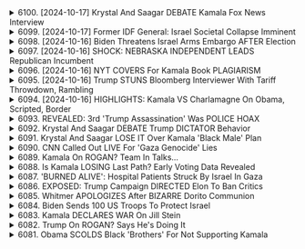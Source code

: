 <details>
<summary>6100. [2024-10-17] Krystal And Saagar DEBATE Kamala Fox News Interview</summary><br>

<a href="https://www.youtube.com/watch?v=61eSnp-LdMk" target="_blank">
    <img src="https://img.youtube.com/vi/61eSnp-LdMk/maxresdefault.jpg" 
        alt="[Youtube]" width="200">
</a>

# Krystal And Saagar DEBATE Kamala Fox News Interview

## 對話內容重點整理

以下是您提供的談話內容的重點整理，以清晰、客觀的條列式呈現：

**一、 對喬·拜登總統能力的質疑（主要議題）**

*   **觀察與擔憂：** 多位消息人士（如喬治·W·布希）指出，目前拜登總統的表現與過去有所不同，讓人對其總統職責的勝任能力產生疑問。
*   **對手策略：** 美國民眾對唐納·川普總統的擔憂，與對拜登總統的能力的質疑並存。
*   **爭論焦點：** 討論的中心在於：總統是否存在能力退化的跡象，以及這種退化是否足以影響其擔任總統的權力。
*   **困難的辯護：** 對談者認為，針對這些指責，不存在一個完美的答辯，坦承拜登總統的能力退化可能會被視為不誠實；而一味地辯護則可能被認為是掩蓋真相。

**二、 對於對話的討論**

*   **政治考量：** 與談人普遍認為，政治上最好的策略是將討論引導回與唐納·川普总统的比較上，並強調拜登總統仍然可以有效地履行總統職責。
*   **誠實度問題：** 與談人承認，拜登總統的團隊在回應有關其能力退化的質疑時，可能存在不誠實的情況。

**三、 策略討論**

*   **應對策略：** 與論者認為，避免將自身置於不得不回應這些質疑的境地，是最佳策略。
*   **民眾觀感：** 與論者相信，大多數美國民眾希望拜登總統能够離開權力，以便讓情況得到改善。

**四、 當前外交政策的討論**

*   **中東局勢：** 談話提到，目前中東地區正處於一場大規模戰爭的邊緣，而誰正在做出這些決定，以及這些決策是否明智，都存在疑慮。
*   **實際權力：** 對於誰實際上在控制外交政策，對話中存在疑問。

**五、 討論的總結和呼籲**

*   **資訊發布：** 談話者呼籲觀眾點讚并留言，以帮助將節目傳播給更多人。
*   **贊助渠道：** 呼籲觀眾通過 Breakingpoints.com 订阅資訊，以支持獨立媒體的發展。
</details>

<details>
<summary>6099. [2024-10-17] Former IDF General: Israel Societal Collapse Imminent</summary><br>

<a href="https://www.youtube.com/watch?v=GJ6K-Kq6hhs" target="_blank">
    <img src="https://img.youtube.com/vi/GJ6K-Kq6hhs/maxresdefault.jpg" 
        alt="[Youtube]" width="200">
</a>

# Former IDF General: Israel Societal Collapse Imminent

## 節目重點摘要：以色列-巴勒斯坦衝突現況與美國政策

以下為節目講者分析以色列-巴勒斯坦衝突現況，以及美國可能採取的政策方向的重點整理：

**一、以色列軍事行動與人道援助困境**

*   **加沙援助受阻:** 加沙北部幾乎沒有收到人道援助。雖然以色列與美國宣稱有58輛卡車进入加沙北部，但現場記者與當地媒體指出，這資訊不準確，現有援助主要集中在加沙南部，更多是為了公關與宣傳。
*   **以色列軍方敘事與事實認知落差:** 以色列軍方試圖塑造援助充足的形象，但現場報導顯示實際狀況與軍方宣稱的有所出入。 
*   **潛在美國策略:** 講者推測美國可能利用以色列提供的錯誤信息，宣稱援助已到位，以此為藉口避免對以色列施加更多壓力。

**二、以色列內部政治與情報失敗**

*   **辛瓦爾（Yehiya Sinwar）的現況不明:** 辛瓦爾（哈瑪斯領導人）在被俘後的情況不明，以色列官方宣稱知道他的位置，但行動模式卻與傳統的情報行動不同（有保鑣同行）。 
*   **情報失敗與辛瓦爾的「低調」策略:** 講者推測，抓捕辛瓦爾可能屬於意外，而非掌握完整情報。 辛瓦爾採取低調策略，可能旨在避免成為人質，並保障自身安全。

**三、美國政策走向與潛在選項**
*   **美國態度不明的政策風險：** 節目講者認為，目前美國對以色列政策的走向不明，可能在接下來的選舉後有所變化。
*   **參考奧巴馬政府的先例：** 講者提到，奧巴馬政府在卸任後，曾通過聯合國安理會通過一批批評以色列的決議。美國可能採取類似策略。
*   **美國可能的政策組合：**
    *   對以色列施加壓力，要求改善人道援助狀況。
    *   利用以色列的宣傳手段，宣稱援助已到位，以此為藉口維持現狀。

**四、以色列內部對出境的考量**
*   **民眾出境趨勢：** 越來越多以色列人開始考慮出境，並採取具體措施。此種趨勢可能反映對以色列內部形勢的不滿與擔憂。

**總體分析：**

講者認為，目前局勢複雜，充斥著資訊不對稱與政治操作。美國的政策走向將具備重要影響力，但目前尚未有明確的定策跡象。
</details>

<details>
<summary>6098. [2024-10-16] Biden Threatens Israel Arms Embargo AFTER Election</summary><br>

<a href="https://www.youtube.com/watch?v=6HXUYTVx48I" target="_blank">
    <img src="https://img.youtube.com/vi/6HXUYTVx48I/maxresdefault.jpg" 
        alt="[Youtube]" width="200">
</a>

# Biden Threatens Israel Arms Embargo AFTER Election

## 對中東地區潛在未來政治格局及影響之評析 (基於原文)

**背景:** 本評析基於一段關於中東地區政治局勢，尤其是巴勒斯坦地區潛在發展方向的討論。內容集中在一個據稱由美國及其盟友正在規劃或推動的潛在方案，該方案可能對巴勒斯坦地區及周邊國家產生重大影響。

**I. 潛在方案概要:**

*   **核心假設:** 該方案建立在對巴勒斯坦指導階層缺乏誠意和解決意願的假設上，同時認為直接的政治解決方案不可行。
*   **方案目標:**  建立一個受美國及其盟友控制的、偽裝的巴勒斯坦政府，以「管理」該地區，降低以色列的政治壓力。主要目的被認為是保障以色列安全。
*   **具體策略:**
    *   **課本控制:**  修改巴勒斯坦學校的課本，以消除被認定為「煽動仇恨」的內容。但這個行動被批評為忽略了當地的實際處境。
    *   **重建與基礎設施:** 投入資金進行重建與基礎設施建設，但前提是被認為對以色列不利的設施將不會被修復。
    *   **人員控制:** 建立一個由外部勢力控制的政府，繞過巴勒斯坦傳統的領導層。

**II. 潛在方案的質疑與批評:**

*   **缺乏當地代表性:**  該方案完全繞過了巴勒斯坦人民和現有領導層，沒有提供他們參與決策的機會。
*   **忽略真實處境:**  該方案忽視了巴勒斯坦人民長期以來所遭受的苦難、以色列持續的軍事行動、及由此產生的深層仇恨。
*   **人口控制:**  批評者擔心該方案的潛在目標是減少巴勒斯坦人口，達到所謂的 “可管理規模”。
*   **根本性不可行性:**  即使美國投入大量資源，由於缺乏巴勒斯坦人民的支持，該方案很難長期維持。

**III.  該方案可能造成的後果:**

*   **大規模反抗:**  巴勒斯坦人民可能會掀起大規模的反抗運動，導致地區衝突加劇。
*   **陷入泥潭:**  美國及其盟友可能會陷入長期而艱難的軍事和政治干預，耗費巨大資源。
*   **地區不穩定：**  該方案很可能導致地區局勢更加不穩定，並可能引發更大範圍的衝突。

**IV.  總體評價:**

此潛在方案被認為是一種帝國主義式的干預，旨在鞏固以色列的安全保障，而非真正解決巴勒斯坦問題。由於缺乏巴勒斯坦人民的參與、忽視當地真實的政治和社會環境，以及其潜在的人口控制目标，该方案的可行性极低，并且可能导致严重的后果。 批评者认为，该方案将无法持久，将加剧地区冲突，并对地区稳定造成破坏。
</details>

<details>
<summary>6097. [2024-10-16] SHOCK: NEBRASKA INDEPENDENT LEADS Republican Incumbent</summary><br>

<a href="https://www.youtube.com/watch?v=7EKyzJ2NOOs" target="_blank">
    <img src="https://img.youtube.com/vi/7EKyzJ2NOOs/maxresdefault.jpg" 
        alt="[Youtube]" width="200">
</a>

# SHOCK: NEBRASKA INDEPENDENT LEADS Republican Incumbent

## 討論要點摘要：哈里斯可能內閣及人事安排

此錄音討論了哈里斯總統若當選後的人事安排，以及可能的內閣成員選擇。

**I. 里茲・錢妮(Liz Cheney)可能的職位:**

*   **可能的防長:** 錄音者認為哈里斯可能提名里茲・錢妮擔任國防部长。
*   **背景考量:** 里茲・錢妮的父親先前也曾擔任國防部长，其本人也熟悉國防事務。
*   **政治策略:** 這種提名可能被視為超黨派合作，但可能也會引發爭議。

**II. 超黨派合作趨勢:**

*   **過往案例:** 此錄音提及歐巴馬總統曾提名共和党人擔任國防部长（羅伯特·盖茨）和交通部长（雷·拉胡德）。
*   **意涵:**  這種超黨派合作的案例暗示哈里斯政府也可能延續此一傳統。
*   **超黨派的隱憂:** 超党派的舉措可能隱含著政府在某些問題上並未改變立場的暗示。

**III. 人事安排的政治考量:**

*   **國會組成:** 若共和党掌握參議院控制權，哈里斯可能需要更依賴已經過參議院認可的人事安排。
*   **安全審查:** 即使是代理人選，在安全審查方面也可能面臨艱鉅的挑戰。

**IV. 預期中的人事戰:**

*   **潛在衝突:** 錄音者預期哈里斯政府在人事安排上將面臨激烈的鬥爭。
*   **對決主題:** 錄音者預測，哈里斯政府將在與共和黨在人事安排的衝突上，與過往的政治對決相似。

**V. 潛在爭議議題 (人選):**

*   **預算分配:** 錄音者提到可能在 transgender 人士 transition 的費用上出現爭論。
*   **內閣成員選擇:** 錄音者強調哈里斯政府的人事安排將對未來產生重要影響。

總體而言，錄音者預測哈里斯總統若當選，將面臨複雜的人事安排，其中既有超黨派合作的可能，也有激烈的政治鬥爭。
</details>

<details>
<summary>6096. [2024-10-16] NYT COVERS For Kamala Book PLAGIARISM</summary><br>

<a href="https://www.youtube.com/watch?v=4DMI7I1nSS8" target="_blank">
    <img src="https://img.youtube.com/vi/4DMI7I1nSS8/maxresdefault.jpg" 
        alt="[Youtube]" width="200">
</a>

# NYT COVERS For Kamala Book PLAGIARISM

## Breaking Points 節目內容重點摘要：

**一、 對喬·拜登的盜版指控：**

*   節目評論員討論了紐約時報關於拜登總統可能抄襲的報導。
*   他們批評紐約時報對此報導的處理方式，即將此事歸結於「可能」而非明確的盜版。
* 認為媒體在處理此問題上有所偏袒，對此表示失望。

**二、 中東衝突中 X 光片的爭論：**

*   討論了紐約時報發布有關加沙兒童 X 光片的報告，這些照片據說顯示了以色列軍方對平民造成的傷害。
*  節目評論員指出，社群媒體的「網路偵探」很快便質疑了這些 X 光片的真實性與來源，並發現了照片的矛盾之處。
*  節目評論員批評紐約時報缺乏謹慎的調查，並對其堅持原始報告內容表示擔憂。
*   他們認為，這件事突顯了在傳播衝突相關信息時，媒體核查的重要性。

**三、媒體應對爭議報導的處理方式：**

*   節目對紐約時報應對兩起爭議性報導的不同方式進行比較：
    *   關於盜版指控的報導被認為是淡化了問題，缺乏堅定立場。
    *   針對 X 光片爭議，紐約時報最初堅持其報告，後又在壓力下進行修正，但仍未充分回應質疑。
*  評論員強調，媒體在面對爭議性議題時，應該保持獨立調查，以及充分核實報導內容。
* 批評紐約時報在處理這些事情時，傾向於屈服於政治壓力，而非追求真相。

**四、媒體報導的可信度與責任：**

*   節目討論了媒體可信度受到損害的問題，指出了媒體在爭議報導中缺乏謹慎核查與獨立報導。
*   他們強調，媒體應負起相応的責任，確保所傳播的信息準確無誤。
*  呼籲媒體在報導衝突相關議題時，保持客觀中立，避免政治干預。

**五、節目結尾的隨興言論：**

*   節目主持人與評論員隨意地透露了個人想法，關於在節目中的職位與觀點，以及對媒體行業的看法。

**總體而言，** 節目評論員主要關注媒體應為可信度的重要性與媒體應為負責任地報導的議題，特别是在涉及高政治性內容時。他們批評了紐約時報處理爭議報導的方式，認為其缺乏獨立調查與謹慎核查。
</details>

<details>
<summary>6095. [2024-10-16] Trump STUNS Bloomberg Interviewer With Tariff Throwdown, Rambling</summary><br>

<a href="https://www.youtube.com/watch?v=jV-2Bi6FIxw" target="_blank">
    <img src="https://img.youtube.com/vi/jV-2Bi6FIxw/maxresdefault.jpg" 
        alt="[Youtube]" width="200">
</a>

# Trump STUNS Bloomberg Interviewer With Tariff Throwdown, Rambling

以下為上述文字稿的重點摘要，以小節和條列式呈現，力求清晰客觀：

**一、卡馬拉·哈里斯工作履歷爭議：**

*   **主要爭議：** 關於哈里斯副總統早期工作經驗的可信度，尤其是在麥當勞的工作經驗，缺乏照片或直接證據支撐。
*   **核心論點：** 討論者認為，如果能得到哈里斯親自解述，細節描述麥當勞打工的具體情節，則能增加其說法的可信度。

**二、缺乏早期工作照片的解釋：**

*   **時代因素：** 早期年代（哈里斯工作的年代）普遍缺乏手機或相機的盛行，因此記錄工作場景的照片相對稀少。
*   **個人因素：** 早期工作者通常不會將相機帶入工作場所，以拍照記錄。

**三、早期工作經驗的意義：**

*   **社會階層：** 討論者提出，早期工作經驗（無論在何種機構）可以反映出一個人的社會背景和經歷。
*   **觀察能力：** 在工作場所，人們可以觀察到各個社會階層的人們的生活方式、需求和動機，這對於理解社會非常寶貴。
*   **真實性驗證：**通過觀察細節，真實體驗來驗證其工作履歷，判斷其說法是否真實。
*   **真實體驗：**若對麥當勞的真實體驗做詳細描述，可以增加可信度。
*   **細節描述：** 描述排班、工作內容等，以驗證其說法的真實性。

**四、 節目宣傳：**

*   **社群互動：**鼓勵觀眾點贊，訂閱 Breaking Points 頻道。
*   **付費訂閱：** 推薦觀眾訂閱 Counterpoints 平台，以獲得更多內容和獨家特權，包含每日完整版節目。
*    **節目內容：**通過實際安排真實的麥當勞員工參與訪問，驗證和確認哈里斯的說法，增加真實性和可信度。
</details>

<details>
<summary>6094. [2024-10-16] HIGHLIGHTS: Kamala VS Charlamagne On Obama, Scripted, Border</summary><br>

<a href="https://www.youtube.com/watch?v=W3GBmq-MLY0" target="_blank">
    <img src="https://img.youtube.com/vi/W3GBmq-MLY0/maxresdefault.jpg" 
        alt="[Youtube]" width="200">
</a>

# HIGHLIGHTS: Kamala VS Charlamagne On Obama, Scripted, Border

## 分析摘要：關於美國移民政策、政治辯論和歷史背景

以下是從提供的文字中提取的重點整理，以小節歸納，方便理解：

**1.  核心爭議：2021年美國公民法案**

*   **法案內容：** 該法案包含為解決移民問題提供的數十億美元 “根本原因” 資金，旨在為移民提供進入美國的途徑以及移民的公民身份。
*   **政治背景：**  民主黨在川普執政後曾提出該法案，但未能通過。在拜登執政後，該法案再次被提及並在下院獲得通過，但最終被擱置。
*   **辯論焦點：** 許多評論員認為，該法案反映了民主黨對移民問題的開放態度。目前的移民法，加上糟糕的管理導致了混亂。

**2.  政客回應與不誠實的說辭分析**

*   **政治上的推卸責任：** 評論員批評政客將移民問題歸咎於對上一任政府的法律和政策，而非自身未能推動立法通過。
*   **虛假的說辭：** 評論員認為，政治人物對法案通過狀況的描述存在不符，試圖將責任轉嫁給國會。
*   **拜登政府的政策與選舉承諾：** 拜登在競選時承諾推行相關改革，但未能兌現承諾。

**3.  美國移民政策的困境**

*   **制度性問題：** 缺乏系統性的移民政策和有效的管理，導致問題持續惡化。
*   **民主體制下的限制：** 在選舉承諾與政策實施之間存在矛盾，導致政策難以持續推行。
*   **根本原因與政策執行：** 側重於解決移民來源地的根本原因是一項充滿風險的策略，因為政策執行是否成功以及是否可以達到預期效果仍有待觀察。

**4.  英國的政治選擇與對照**

*   **英國的轉變：** 英國放棄了帝國身份，並降低了國防開支，轉向了社會福利體系，例如全民醫療保健。
*   **與美國的對比：** 討論旨在將英國的政治選擇與美國的選擇進行比較，突出了不同的政策優先順序和國家發展道路。

**5.  關於政府與社會的關係**

*   **與社會需求脫節的制度：** 批評準軍事制度未能充分滿足英國工人階級的需求。
*   **政府與國家選擇的關係：** 說明政府在國家發展道路和政策選擇中應重視社會需求，以實現國家的長期穩定和繁榮。

總而言之，提供的文本討論了美國移民政策的複雜性，以及政治辯論、歷史背景和制度性限制對政策實施的影響。文本還以英國的例子來對比不同的發展道路和政治選擇。
</details>

<details>
<summary>6093. REVEALED: 3rd 'Trump Assassination' Was POLICE HOAX</summary><br>

<a href="https://www.youtube.com/watch?v=Y-lMaW4C1_s" target="_blank">
    <img src="https://img.youtube.com/vi/Y-lMaW4C1_s/maxresdefault.jpg" 
        alt="[Youtube]" width="200">
</a>

# REVEALED: 3rd 'Trump Assassination' Was POLICE HOAX


</details>

<details>
<summary>6092. Krystal And Saagar DEBATE Trump DICTATOR Behavior</summary><br>

<a href="https://www.youtube.com/watch?v=w9SdZorPJMU" target="_blank">
    <img src="https://img.youtube.com/vi/w9SdZorPJMU/maxresdefault.jpg" 
        alt="[Youtube]" width="200">
</a>

# Krystal And Saagar DEBATE Trump DICTATOR Behavior


</details>

<details>
<summary>6091. Krystal And Saagar LOSE IT Over Kamala 'Black Male' Plan</summary><br>

<a href="https://www.youtube.com/watch?v=VVrbMGUn5hk" target="_blank">
    <img src="https://img.youtube.com/vi/VVrbMGUn5hk/maxresdefault.jpg" 
        alt="[Youtube]" width="200">
</a>

# Krystal And Saagar LOSE IT Over Kamala 'Black Male' Plan


</details>

<details>
<summary>6090. CNN Called Out LIVE For 'Gaza Genocide' Lies</summary><br>

<a href="https://www.youtube.com/watch?v=eVYu9hdSEb0" target="_blank">
    <img src="https://img.youtube.com/vi/eVYu9hdSEb0/maxresdefault.jpg" 
        alt="[Youtube]" width="200">
</a>

# CNN Called Out LIVE For 'Gaza Genocide' Lies


</details>

<details>
<summary>6089. Kamala On ROGAN? Team In Talks...</summary><br>

<a href="https://www.youtube.com/watch?v=kVTlsSrXg_c" target="_blank">
    <img src="https://img.youtube.com/vi/kVTlsSrXg_c/maxresdefault.jpg" 
        alt="[Youtube]" width="200">
</a>

# Kamala On ROGAN? Team In Talks...


</details>

<details>
<summary>6088. Is Kamala LOSING Last Path? Early Voting Data Revealed</summary><br>

<a href="https://www.youtube.com/watch?v=0WAC-hAfyFM" target="_blank">
    <img src="https://img.youtube.com/vi/0WAC-hAfyFM/maxresdefault.jpg" 
        alt="[Youtube]" width="200">
</a>

# Is Kamala LOSING Last Path? Early Voting Data Revealed


</details>

<details>
<summary>6087. 'BURNED ALIVE': Hospital Patients Struck By Israel In Gaza</summary><br>

<a href="https://www.youtube.com/watch?v=df3kZYqYJlI" target="_blank">
    <img src="https://img.youtube.com/vi/df3kZYqYJlI/maxresdefault.jpg" 
        alt="[Youtube]" width="200">
</a>

# 'BURNED ALIVE': Hospital Patients Struck By Israel In Gaza


</details>

<details>
<summary>6086. EXPOSED: Trump Campaign DIRECTED Elon To Ban Critics</summary><br>

<a href="https://www.youtube.com/watch?v=ARkJhDTbLnk" target="_blank">
    <img src="https://img.youtube.com/vi/ARkJhDTbLnk/maxresdefault.jpg" 
        alt="[Youtube]" width="200">
</a>

# EXPOSED: Trump Campaign DIRECTED Elon To Ban Critics


</details>

<details>
<summary>6085. Whitmer APOLOGIZES After BIZARRE Dorito Communion</summary><br>

<a href="https://www.youtube.com/watch?v=xpziVOdlFJU" target="_blank">
    <img src="https://img.youtube.com/vi/xpziVOdlFJU/maxresdefault.jpg" 
        alt="[Youtube]" width="200">
</a>

# Whitmer APOLOGIZES After BIZARRE Dorito Communion


</details>

<details>
<summary>6084. Biden Sends 100 US Troops To Protect Israel</summary><br>

<a href="https://www.youtube.com/watch?v=54FkPA-8wHk" target="_blank">
    <img src="https://img.youtube.com/vi/54FkPA-8wHk/maxresdefault.jpg" 
        alt="[Youtube]" width="200">
</a>

# Biden Sends 100 US Troops To Protect Israel


</details>

<details>
<summary>6083. Kamala DECLARES WAR On Jill Stein</summary><br>

<a href="https://www.youtube.com/watch?v=JEXuNKVD5pU" target="_blank">
    <img src="https://img.youtube.com/vi/JEXuNKVD5pU/maxresdefault.jpg" 
        alt="[Youtube]" width="200">
</a>

# Kamala DECLARES WAR On Jill Stein


</details>

<details>
<summary>6082. Trump On ROGAN? Says He's Doing It</summary><br>

<a href="https://www.youtube.com/watch?v=XliEs4_U1ok" target="_blank">
    <img src="https://img.youtube.com/vi/XliEs4_U1ok/maxresdefault.jpg" 
        alt="[Youtube]" width="200">
</a>

# Trump On ROGAN? Says He's Doing It


</details>

<details>
<summary>6081. Obama SCOLDS Black 'Brothers' For Not Supporting Kamala</summary><br>

<a href="https://www.youtube.com/watch?v=voeS05aHvDI" target="_blank">
    <img src="https://img.youtube.com/vi/voeS05aHvDI/maxresdefault.jpg" 
        alt="[Youtube]" width="200">
</a>

# Obama SCOLDS Black 'Brothers' For Not Supporting Kamala


</details>


